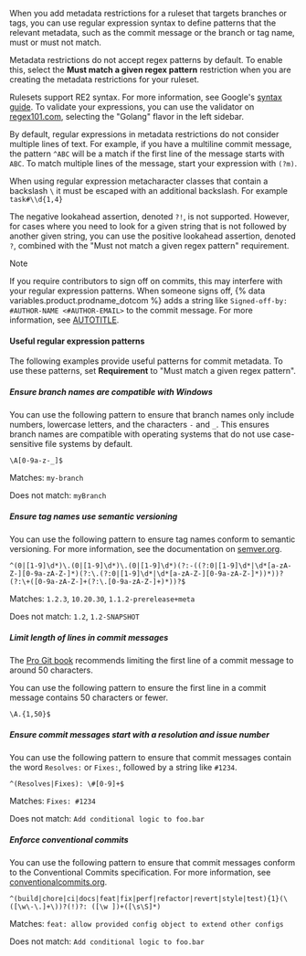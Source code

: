 When you add metadata restrictions for a ruleset that targets branches or tags, you can use regular expression syntax to define patterns that the relevant metadata, such as the commit message or the branch or tag name, must or must not match.

Metadata restrictions do not accept regex patterns by default. To enable this, select the **Must match a given regex pattern** restriction when you are creating the metadata restrictions for your ruleset.

Rulesets support RE2 syntax. For more information, see Google's [syntax guide](https://github.com/google/re2/wiki/Syntax). To validate your expressions, you can use the validator on [regex101.com](https://regex101.com/), selecting the "Golang" flavor in the left sidebar.

By default, regular expressions in metadata restrictions do not consider multiple lines of text. For example, if you have a multiline commit message, the pattern `^ABC` will be a match if the first line of the message starts with `ABC`. To match multiple lines of the message, start your expression with `(?m)`.

When using regular expression metacharacter classes that contain a backslash `\` it must be escaped with an additional backslash. For example `task#\\d{1,4}`

The negative lookahead assertion, denoted `?!`, is not supported. However, for cases where you need to look for a given string that is not followed by another given string, you can use the positive lookahead assertion, denoted `?`, combined with the "Must not match a given regex pattern" requirement.

> [!NOTE]
> If you require contributors to sign off on commits, this may interfere with your regular expression patterns. When someone signs off, {% data variables.product.prodname_dotcom %} adds a string like `Signed-off-by: #AUTHOR-NAME <#AUTHOR-EMAIL>` to the commit message. For more information, see [AUTOTITLE](/organizations/managing-organization-settings/managing-the-commit-signoff-policy-for-your-organization).

#### Useful regular expression patterns

The following examples provide useful patterns for commit metadata. To use these patterns, set **Requirement** to "Must match a given regex pattern".

##### Ensure branch names are compatible with Windows

You can use the following pattern to ensure that branch names only include numbers, lowercase letters, and the characters `-` and `_`. This ensures branch names are compatible with operating systems that do not use case-sensitive file systems by default.

```text copy
\A[0-9a-z-_]$
```

Matches: `my-branch`

Does not match: `myBranch`

##### Ensure tag names use semantic versioning

You can use the following pattern to ensure tag names conform to semantic versioning. For more information, see the documentation on [semver.org](https://semver.org/).

```text copy
^(0|[1-9]\d*)\.(0|[1-9]\d*)\.(0|[1-9]\d*)(?:-((?:0|[1-9]\d*|\d*[a-zA-Z-][0-9a-zA-Z-]*)(?:\.(?:0|[1-9]\d*|\d*[a-zA-Z-][0-9a-zA-Z-]*))*))?(?:\+([0-9a-zA-Z-]+(?:\.[0-9a-zA-Z-]+)*))?$
```

Matches: `1.2.3`, `10.20.30`, `1.1.2-prerelease+meta`

Does not match: `1.2`, `1.2-SNAPSHOT`

##### Limit length of lines in commit messages

The [Pro Git book](https://git-scm.com/book/en/v2/Distributed-Git-Contributing-to-a-Project#_commit_guidelines) recommends limiting the first line of a commit message to around 50 characters.

You can use the following pattern to ensure the first line in a commit message contains 50 characters or fewer.

```text copy
\A.{1,50}$
```

##### Ensure commit messages start with a resolution and issue number

You can use the following pattern to ensure that commit messages contain the word `Resolves:` or `Fixes:`, followed by a string like `#1234`.

```text copy
^(Resolves|Fixes): \#[0-9]+$
```

Matches: `Fixes: #1234`

Does not match: `Add conditional logic to foo.bar`

##### Enforce conventional commits

You can use the following pattern to ensure that commit messages conform to the Conventional Commits specification. For more information, see [conventionalcommits.org](https://www.conventionalcommits.org/).

```text copy
^(build|chore|ci|docs|feat|fix|perf|refactor|revert|style|test){1}(\([\w\-\.]+\))?(!)?: ([\w ])+([\s\S]*)
```

Matches: `feat: allow provided config object to extend other configs`

Does not match: `Add conditional logic to foo.bar`
